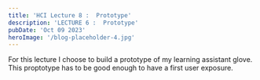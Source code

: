 ```yaml
---
title: 'HCI Lecture 8 :  Prototype'
description: 'LECTURE 6 :  Prototype'
pubDate: 'Oct 09 2023'
heroImage: '/blog-placeholder-4.jpg'
---
```


For this lecture I choose to build a prototype of my learning assistant glove. This proptotype has to be good enough to have a first user exposure.